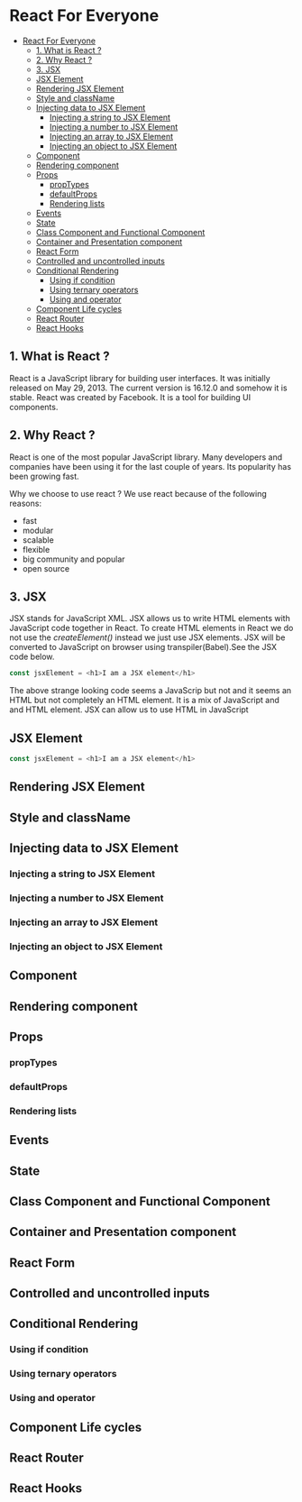 # React For Everyone

- [React For Everyone](#react-for-everyone)
  - [1. What is React ?](#1-what-is-react)
  - [2. Why React ?](#2-why-react)
  - [3. JSX](#3-jsx)
  - [JSX Element](#jsx-element)
  - [Rendering JSX Element](#rendering-jsx-element)
  - [Style and className](#style-and-classname)
  - [Injecting data to JSX Element](#injecting-data-to-jsx-element)
    - [Injecting a string to JSX Element](#injecting-a-string-to-jsx-element)
    - [Injecting a number to JSX Element](#injecting-a-number-to-jsx-element)
    - [Injecting an array to JSX Element](#injecting-an-array-to-jsx-element)
    - [Injecting an object to JSX Element](#injecting-an-object-to-jsx-element)
  - [Component](#component)
  - [Rendering component](#rendering-component)
  - [Props](#props)
    - [propTypes](#proptypes)
    - [defaultProps](#defaultprops)
    - [Rendering lists](#rendering-lists)
  - [Events](#events)
  - [State](#state)
  - [Class Component and Functional Component](#class-component-and-functional-component)
  - [Container and Presentation component](#container-and-presentation-component)
  - [React Form](#react-form)
  - [Controlled and uncontrolled inputs](#controlled-and-uncontrolled-inputs)
  - [Conditional Rendering](#conditional-rendering)
    - [Using if condition](#using-if-condition)
    - [Using ternary operators](#using-ternary-operators)
    - [Using and operator](#using-and-operator)
  - [Component Life cycles](#component-life-cycles)
  - [React Router](#react-router)
  - [React Hooks](#react-hooks)

## 1. What is React ?

React is a JavaScript library for building user interfaces. It was initially released on May 29, 2013. The current version is 16.12.0 and somehow it is stable. React was created by Facebook. It is a tool for building UI components.

## 2. Why React ?

React is one of the most popular JavaScript library. Many developers and companies have been using it for the last couple of years. Its popularity has been growing fast.

Why we choose to use react ? We use react because of the following reasons:

- fast
- modular
- scalable
- flexible
- big community and popular
- open source

## 3. JSX

JSX stands for JavaScript XML. JSX allows us to write HTML elements with JavaScript code together in React. To create HTML elements in React we do not use the _createElement()_ instead we just use JSX elements. JSX will be converted to JavaScript on browser using transpiler(Babel).See the JSX code below.

```js
const jsxElement = <h1>I am a JSX element</h1>
```

The above strange looking code seems a JavaScrip but not and it seems an HTML but not completely an HTML element. It is a mix of JavaScript and and HTML element. JSX can allow us to use HTML in JavaScript

## JSX Element

```js
const jsxElement = <h1>I am a JSX element</h1>
```

## Rendering JSX Element

## Style and className

## Injecting data to JSX Element

### Injecting a string to JSX Element

### Injecting a number to JSX Element

### Injecting an array to JSX Element

### Injecting an object to JSX Element

## Component

## Rendering component

## Props

### propTypes

### defaultProps

### Rendering lists

## Events

## State

## Class Component and Functional Component

## Container and Presentation component

## React Form

## Controlled and uncontrolled inputs

## Conditional Rendering

### Using if condition

### Using ternary operators

### Using and operator

## Component Life cycles

## React Router

## React Hooks
